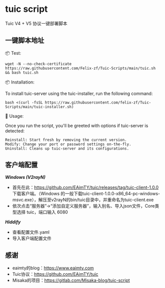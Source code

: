 # tuic script

Tuic V4 + V5 协议一键部署脚本

## 一键脚本地址
📦 Test:

```shell
wget -N --no-check-certificate https://raw.githubusercontent.com/Felix-zf/Tuic-Scripts/main/tuic.sh && bash tuic.sh
```
📦 Installation:

To install tuic-server using the tuic-installer, run the following command:
```
bash <(curl -fsSL https://raw.githubusercontent.com/felix-zf/Tuic-Scripts/main/tuic-installer.sh)
```
💬 Usage:

Once you run the script, you'll be greeted with options if tuic-server is detected:
```
Reinstall: Start fresh by removing the current version.
Modify: Change your port or password settings on-the-fly.
Uninstall: Cleans up tuic-server and its configurations.
```

## 客户端配置
***Windows (V2rayN)***
- 首先在此：https://github.com/EAimTY/tuic/releases/tag/tuic-client-1.0.0 下载客户端。（Windows 的一般下载tuic-client-1.0.0-x86_64-pc-windows-msvc.exe），解压至v2rayN的bin/tuic目录中，并重命名为tuic-client.exe
- 依次点击“服务器”→“添加自定义服务器”，输入别名、导入json文件，Core类型选择 tuic，端口输入 6080

***Hiddify***
- 查看配置文件.yaml
- 导入客户端配置文件

## 感谢
- eaimty的blog：https://www.eaimty.com
- Tuic协议：https://github.com/EAimTY/tuic
- Misaka的项目：https://gitlab.com/Misaka-blog/tuic-script
